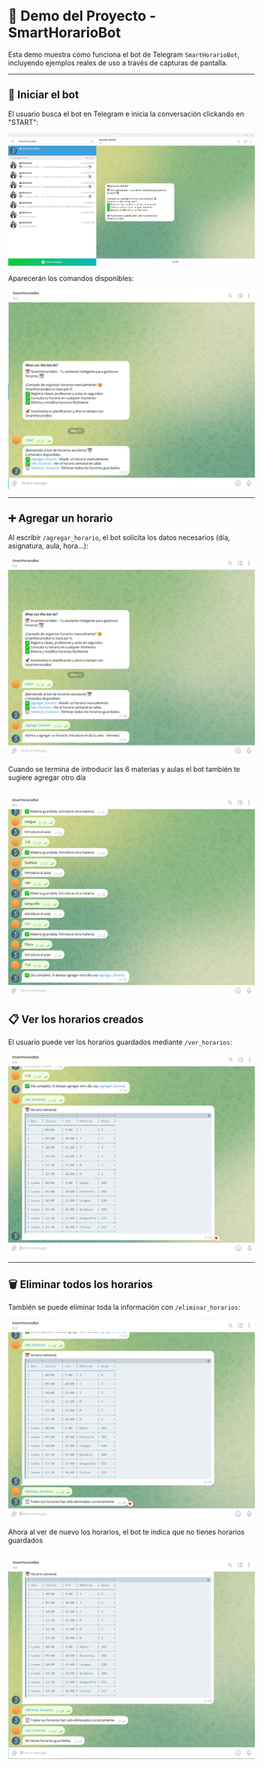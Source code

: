 # 🧪 Demo del Proyecto - SmartHorarioBot

Esta demo muestra cómo funciona el bot de Telegram `SmartHorarioBot`, incluyendo ejemplos reales de uso a través de capturas de pantalla.

---

## 🚀 Iniciar el bot

El usuario busca el bot en Telegram e inicia la conversación clickando en "START":

![Busca el bot](image.png)

Aparecerán los comandos disponibles:

![alt text](image-1.png)

---

## ➕ Agregar un horario

Al escribir `/agregar_horario`, el bot solicita los datos necesarios (día, asignatura, aula, hora...):

![alt text](image-2.png)

Cuando se termina de introducir las 6 materias y aulas el bot también te sugiere agregar otro día

![alt text](image-3.png)
---

## 📋 Ver los horarios creados

El usuario puede ver los horarios guardados mediante `/ver_horarios`:

![alt text](image-4.png)

---

## 🗑️ Eliminar todos los horarios

También se puede eliminar toda la información con `/eliminar_horarios`:

![alt text](image-5.png)

Ahora al ver de nuevo los horarios, el bot te indica que no tienes horarios guardados

![alt text](image-6.png)
---
